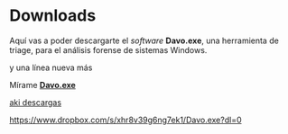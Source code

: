 # Downloads

Aquí vas a poder descargarte el _software_ __Davo.exe__, una herramienta de triage, para el análisis forense de sistemas Windows.

y una línea nueva más

Mírame [__Davo.exe__](https://www.dropbox.com/s/cq2qdurhdudkimp/aaa.pdf?dl=0)

<a href="https://www.dropbox.com/s/xhr8v39g6ng7ek1/Davo.exe?dl=1" download="descargado.pdf">aki descargas</a>

https://www.dropbox.com/s/xhr8v39g6ng7ek1/Davo.exe?dl=0
